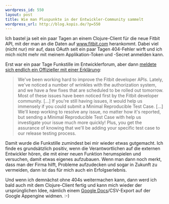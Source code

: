 ```yaml
--- 
wordpress_id: 550
layout: post
title: Wie man Pluspunkte in der Entwickler-Community sammelt
wordpress_url: http://blog.kopis.de/?p=550
---
```

Ich bastel ja seit ein paar Tagen an einem Clojure-Client für die neue Fitbit API, mit der man an die Daten auf www.fitbit.com herankommt. Dabei viel (nicht nur) mir auf, dass OAuth seit ein paar Tagen 404-Fehler wirft und ich mich nicht mehr mit meinem Applikation-Token und -Secret anmelden kann.

Erst war ein paar Tage Funkstille im Entwicklerforum, aber dann <a href="https://groups.google.com/d/topic/fitbit-api/n0yv3-dzAqY/discussion">meldete sich endlich ein Offizieller mit einer Erklärung</a>:

<blockquote>We've been working hard to improve the Fitbit developer APIs. Lately, we've noticed a number of wrinkles with the authorization system, and we have a few fixes that are scheduled to be rolled out tomorrow. Most of these issues have been noticed first by the Fitbit developer community.
[...]
If you're still having issues, it would help us immensely if you could submit a Minimal Reproducible Test Case.
[...]
We'll keep working to resolve any issue, no matter how it's reported, but sending a Minimal Reproducible Test Case with help us investigate your issue much more quickly! Plus, you get the assurance of knowing that we'll be adding your specific test case to our release testing process.
</blockquote>

Damit wurde die Funkstille zumindest bei mir wieder etwas gutgemacht. Ich finde es grundsätzlich positiv, wenn die Verantwortlichen auf die externen Entwickler hören, die mit einer neuen Funktion herumspielen und versuchen, damit etwas eigenes aufzubauen. Wenn man dann noch merkt, dass man der Firma hilft, Probleme aufzudecken und sogar in Zukunft zu vermeiden, dann ist das für mich auch ein Erfolgserlebnis.

Und wenn ich demnächst ohne 404s weitermachen kann, dann werd ich bald auch mit dem Clojure-Client fertig und kann mich wieder der ursprünglichen Idee, nämlich einem <a href="http://docs.google.com">Google Docs</a>/CSV-Export auf der Google Appengine widmen. :-)
